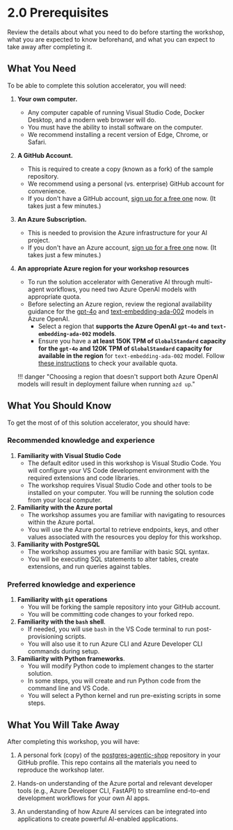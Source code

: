 # 2.0 Prerequisites

Review the details about what you need to do before starting the workshop, what you are expected to know beforehand, and what you can expect to take away after completing it.

## What You Need

To be able to complete this solution accelerator, you will need:

1. **Your own computer.**
    - Any computer capable of running Visual Studio Code, Docker Desktop, and a modern web browser will do.
    - You must have the ability to install software on the computer.
    - We recommend installing a recent version of Edge, Chrome, or Safari.
2. **A GitHub Account.**
    - This is required to create a copy (known as a fork) of the sample repository.
    - We recommend using a personal (vs. enterprise) GitHub account for convenience.
    - If you don't have a GitHub account, [sign up for a free one](https://github.com/signup) now. (It takes just a few minutes.)
3. **An Azure Subscription.**
    - This is needed to provision the Azure infrastructure for your AI project.
    - If you don't have an Azure account, [sign up for a free one](https://aka.ms/free) now. (It takes just a few minutes.)
4. **An appropriate Azure region for your workshop resources**
    - To run the solution accelerator with Generative AI through multi-agent workflows, you need two Azure OpenAI models with appropriate quota.
    - Before selecting an Azure region, review the regional availability guidance for the [gpt-4o](https://learn.microsoft.com/azure/ai-services/openai/concepts/models?tabs=global-standard%2Cstandard-chat-completions#standard-models-by-endpoint) and [text-embedding-ada-002](https://learn.microsoft.com/azure/ai-services/openai/concepts/models?tabs=global-standard%2Cstandard-embeddings#standard-models-by-endpoint) models in Azure OpenAI.
        - Select a region that **supports the Azure OpenAI `gpt-4o` and `text-embedding-ada-002` models**.
        - Ensure you have a **at least 150K TPM of `GlobalStandard` capacity for the `gpt-4o` and 120K TPM of `GlobalStandard` capacity for available in the region** for `text-embedding-ada-002` model. Follow [these instructions](https://learn.microsoft.com/azure/ai-services/openai/how-to/quota?tabs=rest#view-and-request-quota) to check your available quota.

    !!! danger "Choosing a region that doesn't support both Azure OpenAI models will result in deployment failure when running `azd up`."

## What You Should Know

To get the most of of this solution accelerator, you should have:

### Recommended knowledge and experience

1. **Familiarity with Visual Studio Code**
    - The default editor used in this workshop is Visual Studio Code. You will configure your VS Code development environment with the required extensions and code libraries.
    - The workshop requires Visual Studio Code and other tools to be installed on your computer. You will be running the solution code from your local computer.
2. **Familiarity with the Azure portal**
    - The workshop assumes you are familiar with navigating to resources within the Azure portal.
    - You will use the Azure portal to retrieve endpoints, keys, and other values associated with the resources you deploy for this workshop.
3. **Familiarity with PostgreSQL**
    - The workshop assumes you are familiar with basic SQL syntax.
    - You will be executing SQL statements to alter tables, create extensions, and run queries against tables.

### Preferred knowledge and experience

1. **Familiarity with `git` operations**
    - You will be forking the sample repository into your GitHub account.
    - You will be committing code changes to your forked repo.
2. **Familiarity with the `bash` shell**.
    - If needed, you will use `bash` in the VS Code terminal to run post-provisioning scripts.
    - You will also use it to run Azure CLI and Azure Developer CLI commands during setup. 
3. **Familiarity with Python frameworks**.
    - You will modify Python code to implement changes to the starter solution.
    - In some steps, you will create and run Python code from the command line and VS Code.
    - You will select a Python kernel and run pre-existing scripts in some steps.

## What You Will Take Away

After completing this workshop, you will have:

1. A personal fork (copy) of the [postgres-agentic-shop](https://github.com/Azure-Samples/postgres-agentic-shop) repository in your GitHub profile. This repo contains all the materials you need to reproduce the workshop later.

2. Hands-on understanding of the Azure portal and relevant developer tools (e.g., Azure Developer CLI, FastAPI) to streamline end-to-end development workflows for your own AI apps.

3. An understanding of how Azure AI services can be integrated into applications to create powerful AI-enabled applications.
